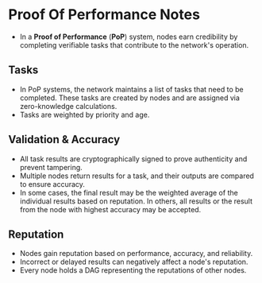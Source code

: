 # Proof Of Performance Notes
- In a **Proof of Performance** (**PoP**) system, nodes earn credibility by completing verifiable tasks that contribute to the network's operation.
## Tasks
- In PoP systems, the network maintains a list of tasks that need to be completed. 
These tasks are created by nodes and are assigned via zero-knowledge calculations.
- Tasks are weighted by priority and age.
## Validation & Accuracy
- All task results are cryptographically signed to prove authenticity and prevent tampering.
- Multiple nodes return results for a task, and their outputs are compared to ensure accuracy.
- In some cases, the final result may be the weighted average of the individual results based on reputation. In others, all results or the result from the node with highest accuracy may be accepted.
## Reputation
- Nodes gain reputation based on performance, accuracy, and reliability.
- Incorrect or delayed results can negatively affect a node's reputation.
- Every node holds a DAG representing the reputations of other nodes.
